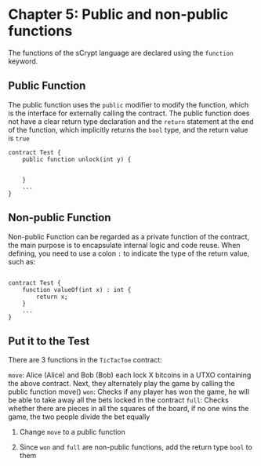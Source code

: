 # Chapter 5: Public and non-public functions 

The functions of the sCrypt language are declared using the `function` keyword.

## Public Function

The public function uses the `public` modifier to modify the function, which is the interface for externally calling the contract. The public function does not have a clear return type declaration and the `return` statement at the end of the function, which implicitly returns the `bool` type, and the return value is `true`


```solidity
contract Test {
    public function unlock(int y) {


    }
    ...
}
```

## Non-public Function

Non-public Function can be regarded as a private function of the contract, the main purpose is to encapsulate internal logic and code reuse. When defining, you need to use a colon `:` to indicate the type of the return value, such as:

```solidity

contract Test {
    function valueOf(int x) : int {
        return x;
    }
    ...
}

```


## Put it to the Test

There are 3 functions in the `TicTacToe` contract:

`move`:  Alice (Alice) and Bob (Bob) each lock X bitcoins in a UTXO containing the above contract. Next, they alternately play the game by calling the public function move()
`won`: Checks if any player has won the game, he will be able to take away all the bets locked in the contract
`full`: Checks whether there are pieces in all the squares of the board, if no one wins the game, the two people divide the bet equally

1. Change `move` to a public function

2. Since `won` and `full` are non-public functions, add the return type `bool` to them